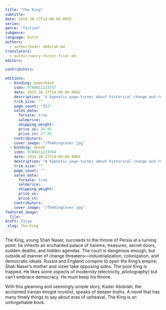 ```yaml
---
title: "The King"
subtitle:
date: 2015-10-27T14:09:00.000Z
series:
genre: "fiction"
subgenre:
language: Dutch
authors:
  - author/kader-abdolah.md
translators:
  - author/nancy-forest-flier.md
editors:

contributors:

editions:
  - binding: paperback
    isbn: 9780811223737
    date: 2015-10-27T14:09:00.000Z
    description: "A hypnotic page-turner about historical change and ruthless palace intrigue in Persia, c. 1848 "
    trim_size: ""
    page_count: "352"
    sales_data:
      forsale: true
      saleprice:
      shipping_weight:
      price_us: 24.95
      price_cn: 27.95
    contributors:
    cover_image: "/TheKingCover.jpg"
  - binding: ebook
    isbn: 9780811223744
    date: 2015-10-27T14:09:00.000Z
    description: "A hypnotic page-turner about historical change and ruthless palace intrigue in Persia, c. 1848 "
    trim_size: ""
    page_count: ""
    sales_data:
      forsale: true
      saleprice:
      shipping_weight:
      price_us:
      price_cn:
    contributors:
    cover_image: "/TheKingCover.jpg"
featured_image:
  file:
draft: false
_slug: the-king
---
```


The King, young Shah Naser, succeeds to the throne of Persia at a turning point: he inherits an enchanted palace of harems, treasures, secret doors, sudden deaths, and hidden agendas. The court is dangerous enough, but outside all manner of change threatens—industrialization, colonization, and democratic ideals. Russia and England conspire to open the King’s empire; Shah Naser’s mother and vizier take opposing sides. The poor King is trapped. He likes some aspects of modernity (electricity, photography) but can’t embrace democracy. He _must_ keep his throne.

With this gleaming and seemingly simple story, Kader Abdolah, the acclaimed Iranian émigré novelist, speaks of deeper truths. A novel that has many timely things to say about eras of upheaval, The King is an unforgettable book.

